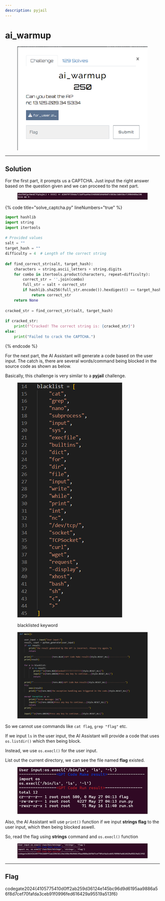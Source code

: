 ```yaml
---
description: pyjail
---
```


# ai\_warmup



<figure><img src="../../../.gitbook/assets/image.png" alt=""><figcaption></figcaption></figure>

***

## Solution

For the first part, it prompts us a CAPTCHA. Just input the right answer based on the question given and we can proceed to the next part.

<figure><img src="../../../.gitbook/assets/image (1).png" alt=""><figcaption></figcaption></figure>

{% code title="solve_captcha.py" lineNumbers="true" %}
```python
import hashlib
import string
import itertools

# Provided values
salt = ""
target_hash = ""
difficulty = 4  # Length of the correct string

def find_correct_str(salt, target_hash):
    characters = string.ascii_letters + string.digits
    for combo in itertools.product(characters, repeat=difficulty):
        correct_str = ''.join(combo)
        full_str = salt + correct_str
        if hashlib.sha256(full_str.encode()).hexdigest() == target_hash:
            return correct_str
    return None

cracked_str = find_correct_str(salt, target_hash)

if cracked_str:
    print(f"Cracked! The correct string is: {cracked_str}")
else:
    print("Failed to crack the CAPTCHA.")
```
{% endcode %}

For the next part, the AI Assistant will generate a code based on the user input. The catch is, there are several words/command being blocked in the source code as shown as below.



Basically, this challenge is very similar to a **pyjail** challenge.

<figure><img src="../../../.gitbook/assets/image (2).png" alt=""><figcaption><p>blacklisted keyword</p></figcaption></figure>

<figure><img src="../../../.gitbook/assets/image (3).png" alt=""><figcaption></figcaption></figure>

So we cannot use commands like `cat flag`, `grep "flag"` etc.

If we input `ls` in the user input, the AI Assistant will provide a code that uses `os.listdir()` which then being block.

Instead, we use `os.execl()` for the user input.

List out the current directory, we can see the file named **flag** existed.

<figure><img src="../../../.gitbook/assets/image (85).png" alt=""><figcaption></figcaption></figure>

Also, the AI Assistant will use `print()` function if we input **strings flag** to the user input, which then being blocked aswell.

So, read the flag using **strings** command and `os.execl()` function

<figure><img src="../../../.gitbook/assets/image (86).png" alt=""><figcaption></figcaption></figure>

***

## Flag

codegate2024{4105775410d0ff2ab259d36124e145bc96d9d6195aa9886a56f8d7cef70fafda3ceb91f0996fed616429a95519a513f6}

